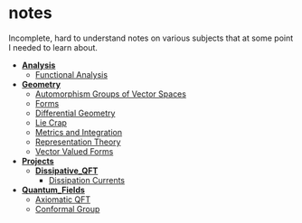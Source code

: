# notes
Incomplete, hard to understand notes on various subjects that at some point I needed to learn about.





<!-- tree generated by markdown-notes-tree starts here -->

- [**Analysis**](Analysis)
    - [Functional Analysis](Analysis/Functional_Analysis.md)
- [**Geometry**](Geometry)
    - [Automorphism Groups of Vector Spaces](Geometry/Common_Vector_Space_Groups.md)
    - [Forms](Geometry/Forms.md)
    - [Differential Geometry](Geometry/Geometry.md)
    - [Lie Crap](Geometry/Lie_Crap.md)
    - [Metrics and Integration](Geometry/Metrics.md)
    - [Representation Theory](Geometry/Representations.md)
    - [Vector Valued Forms](Geometry/Vector_Valued_Forms.md)
- [**Projects**](Projects)
    - [**Dissipative_QFT**](Projects/Dissipative_QFT)
        - [Dissipation Currents](Projects/Dissipative_QFT/Dissipation_Currents.md)
- [**Quantum_Fields**](Quantum_Fields)
    - [Axiomatic QFT](Quantum_Fields/Axiomatic_QFT.md)
    - [Conformal Group](Quantum_Fields/Conformal_Group.md)

<!-- tree generated by markdown-notes-tree ends here -->
